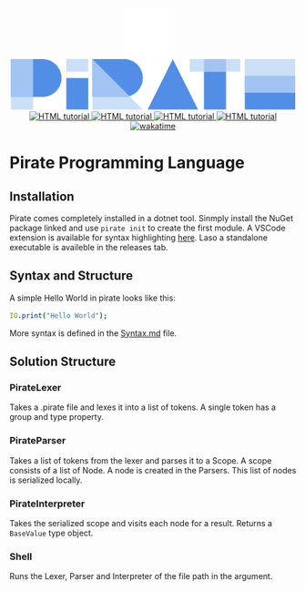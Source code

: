 <p align="center">
    <img height="88" src=".github/owllogowhite.png" alt="Material Bread logo" style="margin-right:12px;"><br>
    <img width="500" src=".github/logo.png" alt="Material Bread logo">
    <br>
    <a href="https://www.nuget.org/packages/PirateLang.CLI">
        <img src="https://img.shields.io/nuget/v/PirateLang.CLI.svg" alt="HTML tutorial">
    </a>
    <a href="https://marketplace.visualstudio.com/items?itemName=joerivanarkel.piratelang">
        <img src="https://img.shields.io/visual-studio-marketplace/v/joerivanarkel.piratelang?label=VSCode%20Extension" alt="HTML tutorial">
    </a>
    <a href="https://github.com/joerivanarkel/PirateLang/actions/workflows/dotnet.yml">
        <img src="https://github.com/joerivanarkel/PirateLang/actions/workflows/dotnet.yml/badge.svg" alt="HTML tutorial">
    </a>
    <a href="https://github.com/piratelang/PirateLang/releases">
        <img src="https://img.shields.io/github/v/release/joerivanarkel/piratelang" alt="HTML tutorial">
    </a>
    <a href="https://wakatime.com/badge/user/261ee501-1b33-464c-8873-6be422308f2f/project/addb9833-5df4-46f5-98b2-36bfb78b5994">
        <img src="https://wakatime.com/badge/user/261ee501-1b33-464c-8873-6be422308f2f/project/addb9833-5df4-46f5-98b2-36bfb78b5994.svg" alt="wakatime">
    </a>
</p>

# Pirate Programming Language


## Installation
Pirate comes completely installed in a dotnet tool. Sinmply install the NuGet package linked and use `pirate init` to create the first module. A VSCode extension is available for syntax highlighting [here](https://github.com/joerivanarkel/PirateLang.VSCode). Laso a standalone executable is availeble in the releases tab.

## Syntax and Structure
A simple Hello World in pirate looks like this:
```nim
IO.print("Hello World");
```
More syntax is defined in the [Syntax.md](syntax.md) file.


## Solution Structure
### PirateLexer
Takes a .pirate file and lexes it into a list of tokens. A single token has a group and type property.

### PirateParser
Takes a list of tokens from the lexer and parses it to a Scope. A scope consists of a list of Node. A node is created in the Parsers. This list of nodes is serialized locally.

### PirateInterpreter
Takes the serialized scope and visits each node for a result. Returns a `BaseValue` type object.

### Shell
Runs the Lexer, Parser and Interpreter of the file path in the argument.
